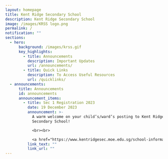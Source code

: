```yaml
---
layout: homepage
title: Kent Ridge Secondary School
description: Kent Ridge Secondary School
image: /images/KRSS logo.png
permalink: /
notification: ""
sections:
  - hero:
      background: /images/krss.gif
      key_highlights:
        - title: Announcements
          description: Important Updates
          url: /announcements/
        - title: Quick Links
          description: To Access Useful Resources
          url: /quicklinks/
  - announcements:
      title: Announcements
      id: announcements
      announcement_items:
        - title: Sec 1 Registration 2023
          date: 19 December 2023
          announcement: >-
            A warm welcome on your child’s/ward’s posting to Kent Ridge
            Secondary School!

            <br><br>

            <a href="https://www.kentridgesec.moe.edu.sg/school-information/sec-1-registration-2023/">Read more</a>
          link_text: ""
          link_url: ""
---
```

